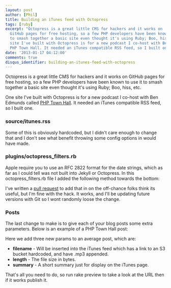 ```yaml
---
layout: post
author: [Phil]
title: Building an iTunes feed with Octopress
tags: [ruby]
excerpt: "Octopress is a great little CMS for hackers and it works on
  GitHub pages for free hosting, so a few PHP developers have been known to use it
  to smash together a basic site even thought it's using Ruby; Boo, hiss, etc. One
  site I've built with Octopress is for a new podcast I co-host with Ben Edmunds called
  PHP Town Hall. It needed an iTunes compatible RSS feed, so I built one. "
date: '2013-01-17 04:12:00'
comments: true
disqus_identifier: building-an-itunes-feed-with-octopress
---
```


Octopress is a great little CMS for hackers and it works on GitHub pages for free hosting, so a few PHP developers have been known to use it to smash together a basic site even thought it's using Ruby; Boo, hiss, etc.

One site I've built with Octopress is for a new podcast I co-host with Ben Edmunds called [PHP Town Hall](http://phptownhall.com/). It needed an iTunes compatible RSS feed, so I built one.

### source/itunes.rss

<script src="https://gist.github.com/4553431.js?file=itunes.rss"></script>    

Some of this is obviously hardcoded, but I didn't care enough to change that and I don't see what benefit throwing some config options in would have made.

### plugins/octopress_filters.rb

Apple require you to use an RFC 2822 format for the date strings, which as far as I could tell was not built into Jekyll or Octopress. In this octopress_filters.rb file I added the following method towards the bottom:

<script src="https://gist.github.com/4553431.js?file=octopress_filters.rb"></script> 
  
I've written a [pull request](https://github.com/imathis/octopress/pull/948) to add that in on the off-chance folks think its useful, but I'm fine with the hack. It works, and I'll be updating future versions with Git so I wont randomly loose the change.

### Posts

The last change to make is to give each of your blog posts some extra parameters. Below is an example of a PHP Town Hall post:

<script src="https://gist.github.com/4553431.js?file=All Posts"></script> 

Here we add three new params to an average post, which are:

* **filename** - Will be inserted into the iTunes feed which has a link to an S3 bucket hardcoded, and have .mp3 appended. 
* **length** - The file size in bytes.
* **summary** - A short summary just for display on the iTunes page.

That's all you need to do, so run rake preview to take a look at the URL then if it works publish it.
